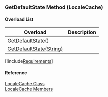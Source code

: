 ﻿### GetDefaultState Method (LocaleCache)

#### Overload List

| Overload | Description |
| --- | --- |
| [GetDefaultState()](fcSDK~FChoice.Foundation.Clarify.LocaleCache~GetDefaultState().md) |   |
| [GetDefaultState(String)](fcSDK~FChoice.Foundation.Clarify.LocaleCache~GetDefaultState(String).md) |   |

[!include[Requirements](../partials/requirements.md)]



#### Reference

[LocaleCache Class](fcSDK~FChoice.Foundation.Clarify.LocaleCache.md)  
[LocaleCache Members](fcSDK~FChoice.Foundation.Clarify.LocaleCache_members.md)